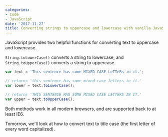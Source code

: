 ```yaml
---
categories:
- Code
- JavaScript
date: '2017-11-27'
title: Converting strings to uppercase and lowercase with vanilla JavaScript
---
```


JavaScript provides two helpful functions for converting text to uppercase and lowercase.

`String.toLowerCase()` converts a string to lowercase, and `String.toUpperCase()` converts a string to uppercase.

```js
var text = 'This sentence has some MIXED CASE LeTTeRs in it.';

// returns 'this sentence has some mixed case letters in it.'
var lower = text.toLowerCase();

// returns 'THIS SENTENCE HAS SOME MIXED CASE LETTERS IN IT.'
var upper = text.toUpperCase();
```

Both methods work in all modern browsers, and are supported back to at least IE6.

Tomorrow, we'll look at how to convert text to title case (the first letter of every word capitalized).
